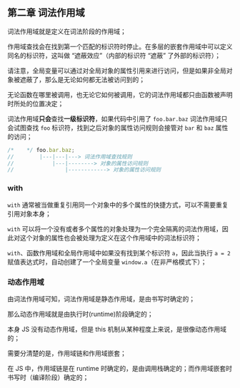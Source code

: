 ## 第二章 词法作用域

词法作用域就是定义在词法阶段的作用域；

作用域查找会在找到第一个匹配的标识符时停止。在多层的嵌套作用域中可以定义同名的标识符，这叫做 “遮蔽效应”（内部的标识符 “遮蔽” 了外部的标识符）；

请注意，全局变量可以通过对全局对象的属性引用来进行访问，但是如果非全局对象被遮蔽了，那么是无论如何都无法被访问到的；

无论函数在哪里被调用，也无论它如何被调用，它的词法作用域都只由函数被声明时所处的位置决定；

词法作用域**只会**查找**一级标识符**，如果代码中引用了 `foo.bar.baz` 词法作用域只会试图查找 `foo` 标识符，找到之后对象的属性访问规则会接管对 `bar` 和 `baz` 属性的访问；

```javascript
/*    */ foo.bar.baz;
//        |---|---|---> 词法作用域查找规则
//            |---|--------> 对象的属性访问规则
//                |------------> 对象的属性访问规则
```

### with

`with` 通常被当做重复引用同一个对象中的多个属性的快捷方式，可以不需要重复引用对象本身；

`with` 可以将一个没有或者多个属性的对象处理为一个完全隔离的词法作用域，因此对这个对象的属性也会被处理为定义在这个作用域中的词法标识符；

`with`、函数作用域和全局作用域中如果没有找到某个标识符 `a`，因此当执行 `a = 2` 赋值表达式时，自动创建了一个全局变量 `window.a`（在非严格模式下）；

### 动态作用域

由词法作用域可知，词法作用域是静态作用域，是由书写时确定的；

那么动态作用域就是由执行时(runtime)阶段确定的；

本身 JS 没有动态作用域，但是 this 机制从某种程度上来说，是很像动态作用域的；

需要分清楚的是，作用域链和作用域嵌套；

在 JS 中，作用域链是在 runtime 时确定的，是由调用栈确定的；而作用域嵌套时书写时（编译阶段）确定的；
